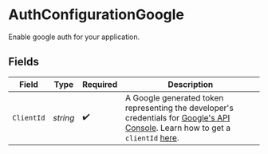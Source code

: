 # AuthConfigurationGoogle

Enable google auth for your application.


## Fields

| Field                                                                                                                                                                                                                                                                                                    | Type                                                                                                                                                                                                                                                                                                     | Required                                                                                                                                                                                                                                                                                                 | Description                                                                                                                                                                                                                                                                                              |
| -------------------------------------------------------------------------------------------------------------------------------------------------------------------------------------------------------------------------------------------------------------------------------------------------------- | -------------------------------------------------------------------------------------------------------------------------------------------------------------------------------------------------------------------------------------------------------------------------------------------------------- | -------------------------------------------------------------------------------------------------------------------------------------------------------------------------------------------------------------------------------------------------------------------------------------------------------- | -------------------------------------------------------------------------------------------------------------------------------------------------------------------------------------------------------------------------------------------------------------------------------------------------------- |
| `ClientId`                                                                                                                                                                                                                                                                                               | *string*                                                                                                                                                                                                                                                                                                 | :heavy_check_mark:                                                                                                                                                                                                                                                                                       | A Google generated token representing the developer's credentials for [Google's API Console](https://console.cloud.google.com/apis/dashboard?pli=1&project=discourse-login-388921). Learn how to get a `clientId` [here](https://developers.google.com/identity/gsi/web/guides/get-google-api-clientid). |